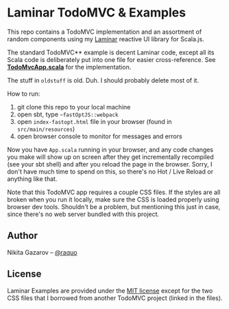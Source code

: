 # Laminar TodoMVC & Examples 

This repo contains a TodoMVC implementation and an assortment of random components using my [Laminar](https://github.com/raquo/laminar) reactive UI library for Scala.js.

The standard TodoMVC** example is decent Laminar code, except all its Scala code is deliberately put into one file for easier cross-reference. See **[TodoMvcApp.scala](https://github.com/raquo/laminar-examples/blob/master/src/main/scala/todomvc/TodoMvcApp.scala)** for the implementation.

The stuff in `oldstuff` is old. Duh. I should probably delete most of it.

How to run:

1) git clone this repo to your local machine
2) open sbt, type `~fastOptJS::webpack`
3) open `index-fastopt.html` file in your browser (found in `src/main/resources`)
4) open browser console to monitor for messages and errors

Now you have `App.scala` running in your browser, and any code changes you make will show up on screen after they get incrementally recompiled (see your sbt shell) and after you reload the page in the browser. Sorry, I don't have much time to spend on this, so there's no Hot / Live Reload or anything like that.

Note that this TodoMVC app requires a couple CSS files. If the styles are all broken when you run it locally, make sure the CSS is loaded properly using browser dev tools. Shouldn't be a problem, but mentioning this just in case, since there's no web server bundled with this project.


## Author

Nikita Gazarov – [@raquo](https://twitter.com/raquo)



## License

Laminar Examples are provided under the [MIT license](https://github.com/raquo/laminar-examples/blob/master/LICENSE.md) except for the two CSS files that I borrowed from another TodoMVC project (linked in the files).

